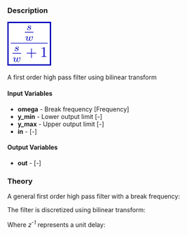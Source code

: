 ### Description
![SignalHP1Filter picture](SignalHP1Filter.svg)

A first order high pass filter using bilinear transform

#### Input Variables
* **omega** - Break frequency [Frequency]
* **y_min** - Lower output limit [-]
* **y_max** - Upper output limit [-]
* **in** -  [-]

#### Output Variables
* **out** -  [-]

### Theory
A general first order high pass filter with a break frequency:
<!---EQUATION out = \dfrac{\dfrac{s}{\omega}}{\dfrac{s}{\omega}+1} in--->

The filter is discretized using bilinear transform:
<!---EQUATION s\leftarrow {\dfrac {2}{T}}{\dfrac {1-z^{-1}}{1+z^{-1}}} --->

Where <i>z<sup>-1</sup></i> represents a unit delay:

<!---EQUATION z^{-1}x(t) = x(t-\Delta t) --->
